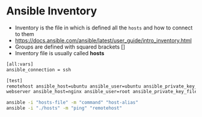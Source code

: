 # Ansible Inventory

- Inventory is the file in which is defined all the `hosts` and how to connect to them
- <https://docs.ansible.com/ansible/latest/user_guide/intro_inventory.html>
- Groups are defined with squared brackets []
- Inventory file is usually called **hosts**

```txt
[all:vars]
ansible_connection = ssh

[test]
remotehost ansible_host=ubuntu ansible_user=ubuntu ansible_private_key_file=/var/jenkins_home/ansible/ubuntu-key
webserver ansible_host=nginx ansible_user=root ansible_private_key_file=/var/jenkins_home/ansible/nginx-key
```

```sh
ansible -i "hosts-file" -m "command" "host-alias"
ansible -i "./hosts" -m "ping" "remotehost"
```
